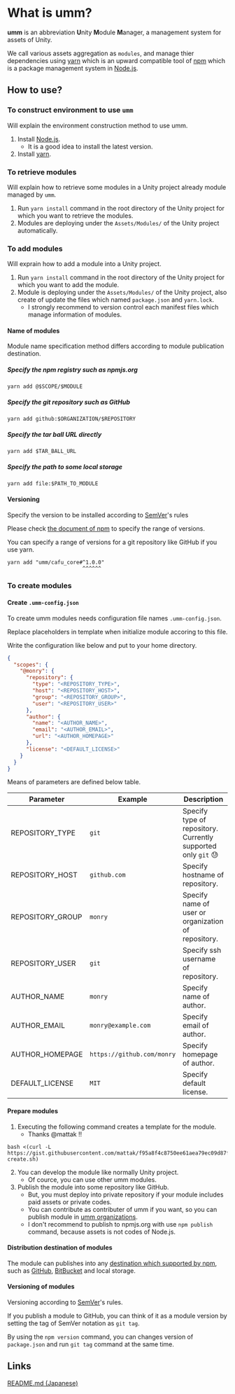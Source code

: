 # What is umm?

**umm** is an abbreviation **U**nity **M**odule **M**anager, a management system for assets of Unity.

We call various assets aggregation as `modules`, and manage thier dependencies using [yarn](https://yarnpkg.com/) which is an upward compatible tool of [npm](https://docs.npmjs.com/) which is a package management system in [Node.js](https://nodejs.org/).

## How to use?

### To construct environment to use `umm`

Will explain the environment construction method to use umm.

1. Install [Node.js](https://nodejs.org/).
    * It is a good idea to install the latest version.
1. Install [yarn](https://yarnpkg.com/).

### To retrieve modules

Will explain how to retrieve some modules in a Unity project already module managed by `umm`.

1. Run `yarn install` command in the root directory of the Unity project for which you want to retrieve the modules.
1. Modules are deploying under the `Assets/Modules/` of the Unity project automatically.

### To add modules

Will exprain how to add a module into a Unity project.

1. Run `yarn install` command in the root directory of the Unity project for which you want to add the module.
1. Module is deploying under the `Assets/Modules/` of the Unity project, also create of update the files which named `package.json` and `yarn.lock`. 
    * I strongly recommend to version control each manifest files which manage information of modules.

#### Name of modules

Module name specification method differs according to module publication destination.

##### Specify the npm registry such as npmjs.org

```shell
yarn add @$SCOPE/$MODULE
```

##### Specify the git repository such as GitHub

```shell
yarn add github:$ORGANIZATION/$REPOSITORY
```

##### Specify the tar ball URL directly

```shell
yarn add $TAR_BALL_URL
```

##### Specify the path to some local storage

```shell
yarn add file:$PATH_TO_MODULE
```

#### Versioning

Specify the version to be installed according to [SemVer](https://semver.org)'s rules

Please check [the document of npm](https://docs.npmjs.com/files/package.json#dependencies) to specify the range of versions.

You can specify a range of versions for a git repository like GitHub if you use yarn.

```shell
yarn add "umm/cafu_core#^1.0.0"
                        ^^^^^^
```

### To create modules

#### Create `.umm-config.json`

To create umm modules needs configuration file names `.umm-config.json`.

Replace placeholders in template when initialize module accoring to this file.

Write the configuration like below and put to your home directory.

```json
{
  "scopes": {
    "@monry": {
      "repository": {
        "type": "<REPOSITORY_TYPE>",
        "host": "<REPOSITORY_HOST>",
        "group": "<REPOSITORY_GROUP>",
        "user": "<REPOSITORY_USER>"
      },
      "author": {
        "name": "<AUTHOR_NAME>",
        "email": "<AUTHOR_EMAIL>",
        "url": "<AUTHOR_HOMEPAGE>"
      },
      "license": "<DEFAULT_LICENSE>"
    }
  }
}
```

Means of parameters are defined below table.

| Parameter | Example | Description |
| --- | --- | --- |
| REPOSITORY_TYPE | `git` | Specify type of repository. Currently supported only `git` 😓 |
| REPOSITORY_HOST | `github.com` | Specify hostname of repository. |
| REPOSITORY_GROUP | `monry` | Specify name of user or organization of repository. |
| REPOSITORY_USER | `git` | Specify ssh username of repository. |
| AUTHOR_NAME | `monry` | Specify name of author. |
| AUTHOR_EMAIL | `monry@example.com` | Specify email of author. |
| AUTHOR_HOMEPAGE | `https://github.com/monry` | Specify homepage of author. |
| DEFAULT_LICENSE | `MIT` | Specify default license. |

#### Prepare modules

1. Executing the following command creates a template for the module.
    * Thanks @mattak !!

```shell
bash <(curl -L https://gist.githubusercontent.com/mattak/f95a8f4c8750ee61aea79ec09d87f659/raw/e2313c98c9420ecb340b763a90de09e23f8b5602/umm-create.sh)
```

2. You can develop the module like normally Unity project.
    * Of cource, you can use other umm modules.
2. Publish the module into some repository like GitHub.
    * But, you must deploy into private repository if your module includes paid assets or private codes.
    * You can contribute as contributer of umm if you want, so you can publish module in [umm organizations](https://github.com/umm).
    * I don't recommend to publish to npmjs.org with use `npm publish` command, because assets is not codes of Node.js.

#### Distribution destination of modules

The module can publishes into any [destination which supported by npm](https://docs.npmjs.com/files/package.json#dependencies), such as [GitHub](https://github.com/), [BitBucket](https://bitbucket.com) and local storage.

#### Versioning of modules

Versioning according to [SemVer](https://semver.org)'s rules.

If you publish a module to GitHub, you can think of it as a module version by setting the tag of SemVer notation as `git tag`.

By using the `npm version` command, you can changes version of `package.json` and run `git tag` command at the same time.

## Links

[README.md (Japanese)](README.ja.md)
